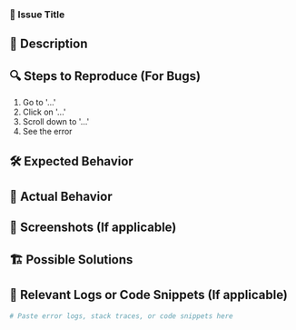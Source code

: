 ### 📌 Issue Title
<!-- Provide a clear and concise title for the issue -->

## 📝 Description
<!-- Explain the issue or request in detail. Include any necessary context, screenshots, or examples. -->

## 🔍 Steps to Reproduce (For Bugs)
1. Go to '...'
2. Click on '...'
3. Scroll down to '...'
4. See the error

## 🛠 Expected Behavior
<!-- Describe what you expected to happen -->

## 🚨 Actual Behavior
<!-- Describe what actually happened instead -->

## 📸 Screenshots (If applicable)
<!-- Upload screenshots or GIFs to better illustrate the issue -->

## 🏗 Possible Solutions
<!-- Suggest any possible fixes or improvements -->

## 🔗 Relevant Logs or Code Snippets (If applicable)
```bash
# Paste error logs, stack traces, or code snippets here

